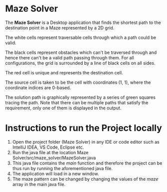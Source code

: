 # Maze Solver
The **Maze Solver** is a Desktop application that finds the shortest path to the destination point in a Maze represented by a 2D grid.

The white cells represent traversable cells through which a path could be valid.

The black cells represent obstacles which can't be traversed through and hence there can't be a valid path passing through them. For all configurations, the grid is surrounded by a line of black cells on all sides.

The red cell is unique and represents the destination cell.

The source cell is taken to be the cell with coordinates (1, 1), where the coordinate indices are 0-based.

The solution path is graphically represented by a series of green squares tracing the path. Note that there can be multiple paths that satisfy the requirement, only one of them is displayed in the output.

# Instructions to run the Project locally
1. Open the project folder (Maze Solver) in any IDE or code editor such as IntelliJ IDEA, VS Code, Eclipse etc.  
2. Run the java file at the location Maze Solver/src/maze_solver/MazeSolver.java  
3. This java file contains the _main_ function and therefore the project can be thus run by running the aforementioned java file.  
4. The application will load in a new window.  
5. The maze pattern can be changed by changing the values of the _maze_ array in the main java file.
